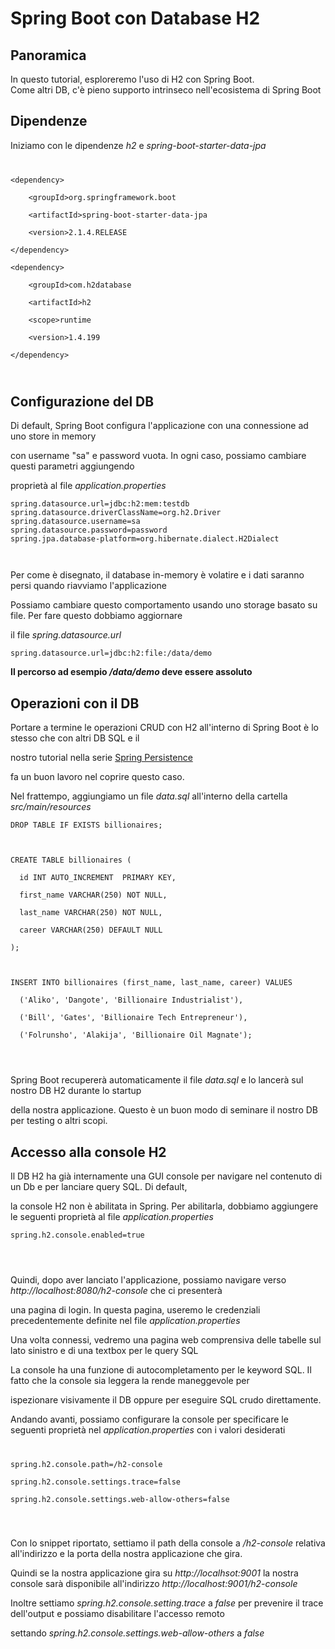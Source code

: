 # Spring Boot con Database H2 #

## Panoramica ##
<p> In questo tutorial, esploreremo l'uso di H2 con Spring Boot.<br>
 Come altri DB, c'è pieno supporto intrinseco nell'ecosistema di Spring Boot </p>

## Dipendenze ##
<p> Iniziamo con le dipendenze <em> h2 </em> e <em> spring-boot-starter-data-jpa </em></p>
<code>
<pre>
&lt;dependency> <br>
	&lt;groupId>org.springframework.boot</groupId> <br>
	&lt;artifactId>spring-boot-starter-data-jpa</artifactId> <br>
	&lt;version>2.1.4.RELEASE</version> <br>
&lt;/dependency> <br>
&lt;dependency> <br>
	&lt;groupId>com.h2database</groupId> <br>
	&lt;artifactId>h2</artifactId> <br>
	&lt;scope>runtime</scope> <br>
	&lt;version>1.4.199</version> <br>
&lt;/dependency>
</pre>
</code>

## Configurazione del DB ##
<p> Di default, Spring Boot configura l'applicazione con una connessione ad uno store in memory </p>
<p> con username "sa" e password vuota. In ogni caso, possiamo cambiare questi parametri aggiungendo</p>
<p> proprietà al file <em> application.properties </em>
<code>
<pre>
spring.datasource.url=jdbc:h2:mem:testdb
spring.datasource.driverClassName=org.h2.Driver
spring.datasource.username=sa
spring.datasource.password=password
spring.jpa.database-platform=org.hibernate.dialect.H2Dialect
</pre>
</code>

<p> Per come è disegnato, il database in-memory è volatire e i dati saranno persi quando riavviamo l'applicazione </p>
<p> Possiamo cambiare questo comportamento usando uno storage basato su file. Per fare questo dobbiamo aggiornare </p>
<p> il file <em> spring.datasource.url </em><br>
<code><pre>spring.datasource.url=jdbc:h2:file:/data/demo</pre></code>

<b> Il percorso ad esempio <em> /data/demo </em> deve essere assoluto </b>

## Operazioni con il DB ##
<p> Portare a termine le operazioni CRUD con H2 all'interno di Spring Boot è lo stesso che con altri DB SQL e il </p>
<p> nostro tutorial nella serie <a href=https://www.baeldung.com/persistence-with-spring-series>Spring Persistence</a> </p>
<p> fa un buon lavoro nel coprire questo caso.</p>
<p> Nel frattempo, aggiungiamo un file <em> data.sql </em> all'interno della cartella <em> src/main/resources </em>
<code>
<pre>
DROP TABLE IF EXISTS billionaires; <br>
  <br>
CREATE TABLE billionaires ( <br>
  id INT AUTO_INCREMENT  PRIMARY KEY, <br>
  first_name VARCHAR(250) NOT NULL, <br>
  last_name VARCHAR(250) NOT NULL, <br>
  career VARCHAR(250) DEFAULT NULL <br>
); <br>
  <br>
INSERT INTO billionaires (first_name, last_name, career) VALUES <br>
  ('Aliko', 'Dangote', 'Billionaire Industrialist'), <br>
  ('Bill', 'Gates', 'Billionaire Tech Entrepreneur'), <br>
  ('Folrunsho', 'Alakija', 'Billionaire Oil Magnate'); <br>
</pre>
</code>

<p> Spring Boot recupererà automaticamente il file <em> data.sql </em> e lo lancerà sul nostro DB H2 durante lo startup </p>
<p> della nostra applicazione. Questo è un buon modo di seminare il nostro DB  per testing o altri scopi. </p>

## Accesso alla console H2 ##
<p> Il DB H2 ha già internamente una GUI console per navigare nel contenuto di un Db e per lanciare query SQL. Di default, </p>
<p> la console H2 non è abilitata in Spring. Per abilitarla, dobbiamo aggiungere le seguenti proprietà al file <em> application.properties </em>

<code>
<pre>
spring.h2.console.enabled=true <br>
</pre>
</code>

<p> Quindi, dopo aver lanciato l'applicazione, possiamo navigare verso <em> http://localhost:8080/h2-console </em> che ci presenterà </p>
<p> una pagina di login. In questa pagina, useremo le credenziali precedentemente definite nel file <em> application.properties </em>
<p> Una volta connessi, vedremo una pagina web comprensiva delle tabelle sul lato sinistro e di una textbox per le query SQL </p>
<p> La console ha una funzione di autocompletamento per le keyword SQL. Il fatto che la console sia leggera la rende maneggevole per </p>
<p> ispezionare visivamente il DB oppure per eseguire SQL crudo direttamente. </p>
<p> Andando avanti, possiamo configurare la console per specificare le seguenti proprietà nel <em> application.properties </em> con i valori desiderati </p>
<code>
<pre>
spring.h2.console.path=/h2-console <br>
spring.h2.console.settings.trace=false <br>
spring.h2.console.settings.web-allow-others=false <br>
</pre>
</code>

<p> Con lo snippet riportato, settiamo il path della console a <em> /h2-console </em> relativa all'indirizzo e la porta della nostra applicazione che gira. </p>
<p> Quindi se la nostra applicazione gira su <em> http://localhsot:9001 </em> la nostra console sarà disponibile all'indirizzo <em> http://localhost:9001/h2-console </em>
<p> Inoltre settiamo <em> spring.h2.console.setting.trace </em> a <em> false </em> per prevenire il trace dell'output e possiamo disabilitare l'accesso remoto </p>
<p> settando <em> spring.h2.console.settings.web-allow-others </em> a <em> false </em>

